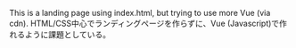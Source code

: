 This is a landing page using index.html, but trying to use more Vue (via cdn).
HTML/CSS中心でランディングページを作らずに、Vue (Javascript)で作れるように課題としている。
